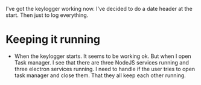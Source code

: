 I've got the keylogger working now. I've decided to do a date header at the start. Then just to log everything.

# Keeping it running
- When the keylogger starts. It seems to be working ok. But when I open Task manager. 
I see that there are three NodeJS services running and three electron services running. 
I need to handle if the user tries to open task manager and close them. That they all 
keep each other running.